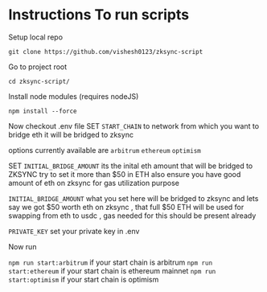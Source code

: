 # Instructions To run scripts

Setup local repo

```shell
git clone https://github.com/vishesh0123/zksync-script
```

Go to project root

```shell
cd zksync-script/
```

Install node modules (requires nodeJS)

```shell
npm install --force
```

Now checkout .env file
SET ```START_CHAIN``` to network from which you want to bridge eth it will be bridged to zksync

options currently available are ```arbitrum``` ```ethereum``` ```optimism```

SET ```INITIAL_BRIDGE_AMOUNT``` its the inital eth amount that will be bridged to ZKSYNC try to set it more than $50 in ETH 
also ensure you have good amount of eth on zksync for gas utilization purpose

```INITIAL_BRIDGE_AMOUNT``` what you set here will be bridged to zksync and
lets say we got $50 worth eth on zksync , that full $50 ETH will be used for swapping from eth to usdc , gas needed for this should be present already

```PRIVATE_KEY``` set your private key in .env

Now run 

```npm run start:arbitrum``` if your start chain is arbitrum
```npm run start:ethereum``` if your start chain is ethereum mainnet
```npm run start:optimism``` if your start chain is optimism

